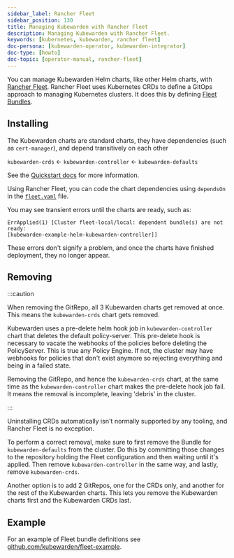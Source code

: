```yaml
---
sidebar_label: Rancher Fleet
sidebar_position: 130
title: Managing Kubewarden with Rancher Fleet
description: Managing Kubewarden with Rancher Fleet.
keywords: [kubernetes, kubewarden, rancher fleet]
doc-persona: [kubewarden-operator, kubewarden-integrator]
doc-type: [howto]
doc-topic: [operator-manual, rancher-fleet]
---
```


You can manage Kubewarden Helm charts,
like other Helm charts, with [Rancher Fleet](https://fleet.rancher.io/).
Rancher Fleet uses Kubernetes CRDs
to define a GitOps approach to managing Kubernetes clusters.
It does this by defining [Fleet Bundles](https://fleet.rancher.io/concepts).

## Installing

The Kubewarden charts are standard charts,
they have dependencies (such as `cert-manager`),
and depend transitively on each other

`kubewarden-crds` ← `kubewarden-controller` ← `kubewarden-defaults`

See the [Quickstart docs](https://docs.kubewarden.io/quick-start)
for more information.

Using Rancher Fleet, you can code the chart dependencies using
`dependsOn` in the [`fleet.yaml`](https://fleet.rancher.io/ref-fleet-yaml) file.

You may see transient errors until the charts are ready, such as:

```console
ErrApplied(1) [Cluster fleet-local/local: dependent bundle(s) are not ready:
[kubewarden-example-helm-kubewarden-controller]]
```

These errors don't signify a problem,
and once the charts have finished deployment,
they no longer appear.

## Removing

:::caution

When removing the GitRepo, all 3 Kubewarden charts get removed at once.
This means the `kubewarden-crds` chart gets removed.

Kubewarden uses a pre-delete helm hook job in `kubewarden-controller` chart that deletes the default policy-server.
This pre-delete hook is necessary to vacate the webhooks of the policies before deleting the PolicyServer.
This is true any Policy Engine.
If not, the cluster may have webhooks for policies that don't exist anymore
so rejecting everything and being in a failed state.

Removing the GitRepo, and hence the `kubewarden-crds` chart,
at the same time as the `kubewarden-controller` chart makes the pre-delete hook job fail.
It means the removal is incomplete, leaving 'debris' in the cluster.

:::

Uninstalling CRDs automatically isn't normally supported by any tooling, and
Rancher Fleet is no exception.

To perform a correct removal,
make sure to first remove the Bundle for `kubewarden-defaults` from the cluster.
Do this by committing those changes to the repository holding
the Fleet configuration and then waiting until it's applied.
Then remove `kubewarden-controller` in the same way,
and lastly, remove `kubewarden-crds`.

Another option is to add 2 GitRepos, one for the CRDs only,
and another for the rest of the Kubewarden charts.
This lets you remove the Kubewarden charts first and the Kubewarden CRDs last.

## Example

For an example of Fleet bundle definitions see
[github.com/kubewarden/fleet-example](https://github.com/kubewarden/fleet-example).
